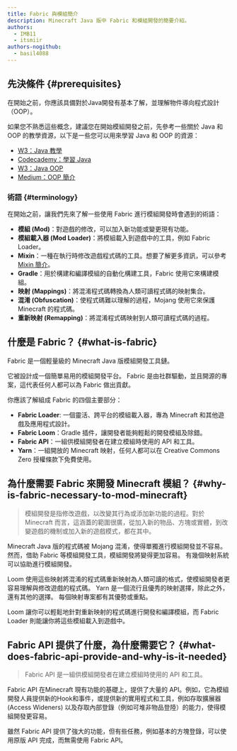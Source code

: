 ```yaml
---
title: Fabric 與模組簡介
description: Minecraft Java 版中 Fabric 和模組開發的簡要介紹。
authors:
  - IMB11
  - itsmiir
authors-nogithub:
  - basil4088
---
```


## 先決條件 {#prerequisites}

在開始之前，你應該具備對於Java開發有基本了解，並理解物件導向程式設計（OOP）。

如果您不熟悉這些概念，建議您在開始模組開發之前，先參考一些關於 Java 和 OOP 的教學資源，以下是一些您可以用來學習 Java 和 OOP 的資源：

- [W3：Java 教學](https://www.w3schools.com/java/)
- [Codecademy：學習 Java](https://www.codecademy.com/learn/learn-java)
- [W3：Java OOP](https://www.w3schools.com/java/java_oop.asp)
- [Medium：OOP 簡介](https://medium.com/@Adekola_Olawale/beginners-guide-to-object-oriented-programming-a94601ea2fbd)

### 術語 {#terminology}

在開始之前，讓我們先來了解一些使用 Fabric 進行模組開發時會遇到的術語：

- **模組 (Mod)**：對遊戲的修改，可以加入新功能或變更現有功能。
- **模組載入器 (Mod Loader)**：將模組載入到遊戲中的工具，例如 Fabric Loader。
- **Mixin**：一種在執行時修改遊戲程式碼的工具。想要了解更多資訊，可以參考 [Mixin 簡介](https://fabricmc.net/wiki/tutorial:mixin_introduction)。
- **Gradle**：用於構建和編譯模組的自動化構建工具，Fabric 使用它來構建模組。
- **映射 (Mappings)**：將混淆程式碼轉換為人類可讀程式碼的映射集合。
- **混淆 (Obfuscation)**：使程式碼難以理解的過程，Mojang 使用它來保護 Minecraft 的程式碼。
- **重新映射 (Remapping)**：將混淆程式碼映射到人類可讀程式碼的過程。

## 什麼是 Fabric？ {#what-is-fabric}

Fabric 是一個輕量級的 Minecraft Java 版模組開發工具鏈。

它被設計成一個簡單易用的模組開發平台。 Fabric 是由社群驅動，並且開源的專案，這代表任何人都可以為 Fabric 做出貢獻。

你應該了解組成 Fabric 的四個主要部分：

- **Fabric Loader**: 一個靈活、跨平台的模組載入器，專為 Minecraft 和其他遊戲及應用程式設計。
- **Fabric Loom**：Gradle 插件，讓開發者能夠輕鬆的開發模組及除錯。
- **Fabric API**：一組供模組開發者在建立模組時使用的 API 和工具。
- **Yarn**：一組開放的 Minecraft 映射，任何人都可以在 Creative Commons Zero 授權條款下免費使用。

## 為什麼需要 Fabric 來開發 Minecraft 模組？ {#why-is-fabric-necessary-to-mod-minecraft}

> 模組開發是指修改遊戲，以改變其行為或添加新功能的過程。對於 Minecraft 而言，這涵蓋的範圍很廣，從加入新的物品、方塊或實體，到改變遊戲的機制或加入新的遊戲模式，都在其中。

Minecraft Java 版的程式碼被 Mojang 混淆，使得單獨進行模組開發並不容易。 然而，借助 Fabric 等模組開發工具，模組開發將變得更加容易。 有幾個映射系統可以協助進行模組開發。

Loom 使用這些映射將混淆的程式碼重新映射為人類可讀的格式，使模組開發者更容易理解與修改遊戲的程式碼。 Yarn 是一個流行且優秀的映射選擇，除此之外，還有其他的選擇。 每個映射專案都有其優勢或重點。

Loom 讓你可以輕鬆地針對重新映射的程式碼進行開發和編譯模組，而 Fabric Loader 則能讓你將這些模組載入到遊戲中。

## Fabric API 提供了什麼，為什麼需要它？ {#what-does-fabric-api-provide-and-why-is-it-needed}

> Fabric API 是一組供模組開發者在建立模組時使用的 API 和工具。

Fabric API 在Minecraft 現有功能的基礎上，提供了大量的 API。例如，它為模組開發人員提供新的Hook和事件，或提供新的實用程式和工具，例如存取擴展器 (Access Wideners) 以及存取內部登錄（例如可堆非物品登陸）的能力，使得模組開發更容易。

雖然 Fabric API 提供了強大的功能，但有些任務，例如基本的方塊登錄，可以使用原版 API 完成，而無需使用 Fabric API。
